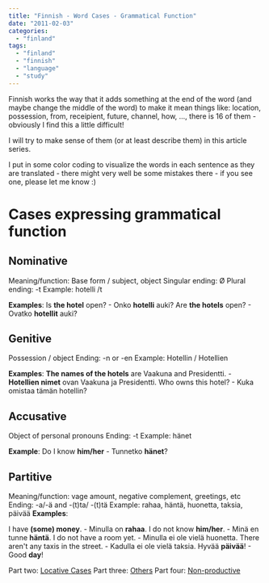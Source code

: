 ```yaml
---
title: "Finnish - Word Cases - Grammatical Function"
date: "2011-02-03"
categories: 
  - "finland"
tags: 
  - "finland"
  - "finnish"
  - "language"
  - "study"
---
```


Finnish works the way that it adds something at the end of the word (and maybe change the middle of the word) to make it mean things like: location, possession, from, receipient, future, channel, how, ..., there is 16 of them - obviously I find this a little difficult!

I will try to make sense of them (or at least describe them) in this article series.

I put in some color coding to visualize the words in each sentence as they are translated - there might very well be some mistakes there - if you see one, please let me know :)

# Cases expressing grammatical function

## Nominative

Meaning/function: Base form / subject, object Singular ending: Ø Plural ending: -t Example: hotelli /t

**Examples**: Is **the hotel** open? - Onko **hotelli** auki? Are **the hotels** open? - Ovatko **hotellit** auki?

## Genitive

Possession / object Ending: -n or -en Example: Hotellin / Hotellien

**Examples**: **The names of the hotels** are Vaakuna and Presidentti. - **Hotellien nimet** ovan Vaakuna ja Presidentti. Who owns this hotel? - Kuka omistaa tämän hotellin?

## Accusative

Object of personal pronouns Ending: -t Example: hänet

**Example**: Do I know **him/her** - Tunnetko **hänet**?

## Partitive

Meaning/function: vage amount, negative complement, greetings, etc Ending: -a/-ä and -(t)ta/ -(t)tä Example: rahaa, häntä, huonetta, taksia, päivää **Examples**:

I have **(some) money**. - Minulla on **rahaa**. I do not know **him/her**. - Minä en tunne **häntä**. I do not have a room yet. - Minulla ei ole vielä huonetta. There aren't any taxis in the street. - Kadulla ei ole vielä taksia. Hyvää **päivää**! - Good **day**!

Part two: [Locative Cases](http://guldmyr.com/blog/finnish-word-cases-locative-expressing-place "locative cases") Part three: [Others](../finnish-word-cases-others "others") Part four: [Non-productive](../finnish-word-cases-non-productive-cases "non-productive")
